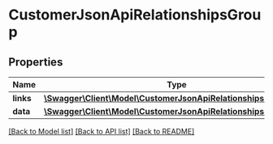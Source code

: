 # CustomerJsonApiRelationshipsGroup

## Properties
Name | Type | Description | Notes
------------ | ------------- | ------------- | -------------
**links** | [**\Swagger\Client\Model\CustomerJsonApiRelationshipsGroupLinks**](CustomerJsonApiRelationshipsGroupLinks.md) |  | [optional] 
**data** | [**\Swagger\Client\Model\CustomerJsonApiRelationshipsGroupData**](CustomerJsonApiRelationshipsGroupData.md) |  | [optional] 

[[Back to Model list]](../../README.md#documentation-for-models) [[Back to API list]](../../README.md#documentation-for-api-endpoints) [[Back to README]](../../README.md)

